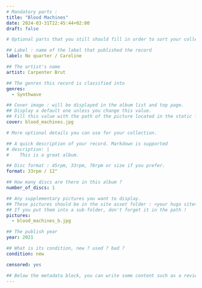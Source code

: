 ```yaml
---
# Mandatory parts :
title: "Blood Machines"
date: 2024-03-31T22:45:44+02:00
draft: false

# Optional parts that you still should fill in order to sort your collection

## Label : name of the label that published the record
label: No quarter / Caroline

## The artist's name
artist: Carpenter Brut

## The genres this record is classified into
genres:
  - Synthwave

## Cover image : will be displayed in the album list and top page.
## Display a default one unless you change this value.
## Fill this value with the path of the picture located in the static folder
cover: blood_machines.jpg

# More optional details you can use for your collection.

## A quick description of your record. Markdown is supported
# description: |
#    This is a great album.

## Disc format : 45rpm, 33rpm, 78rpm or size if you prefer.
format: 33rpm / 12"

## How many discs are there in this album ?
number_of_discs: 1

## Any supplementary pictures you want to display.
## These pictures should be in the site asset folder : <your hugo site>/static
## If you put them into a sub-folder, don't forget it in the path !
pictures:
  - blood_machines_b.jpg

## The publish year
year: 2021

## What is its condition, new ? used ? bad ?
condition: new

censored: yes

## Below the metadata block, you can write some content such as a review or anything else you want. It'll be displayed in the album page.
---
```


